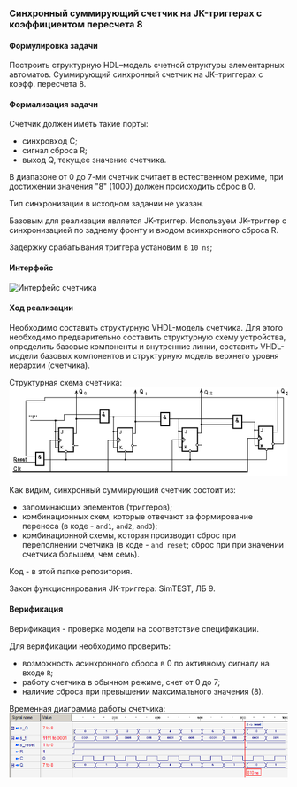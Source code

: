 ### Синхронный суммирующий счетчик на JK-триггерах с коэффициентом пересчета 8


#### Формулировка задачи
Построить структурную HDL–модель счетной структуры элементарных автоматов.
Суммирующий синхронный счетчик на JK–триггерах c коэфф. пересчета 8.


#### Формализация задачи
Счетчик должен иметь такие порты:
- синхровход C;
- сигнал сброса R;
- выход Q, текущее значение счетчика.

В диапазоне от 0 до 7-ми счетчик считает в естественном режиме, 
при достижении значения "8" (1000) должен происходить сброс в 0.

Тип синхронизации в исходном задании не указан.

Базовым для реализации является JK-триггер. Используем JK-триггер 
с синхронизацией по заднему фронту и входом асинхронного сброса R.

Задержку срабатывания триггера установим в `10 ns`;


#### Интерфейс
![Интерфейс счетчика](interface.png)


#### Ход реализации
Необходимо составить структурную VHDL-модель счетчика. Для этого 
необходимо предварительно составить структурную схему устройства, 
определить базовые компоненты и внутренние линии, составить VHDL-
модели базовых компонентов и структурную модель верхнего уровня 
иерархии (счетчика).

Структурная схема счетчика:
![Структурная схема счетчика](struct.png)

Как видим, синхронный суммирующий счетчик состоит из:
- запоминающих элементов (триггеров);
- комбинационных схем, которые отвечают за формирование переноса 
  (в коде - `and1`, `and2`, `and3`);
- комбинационной схемы, которая производит сброс при переполнении 
  счетчика (в коде - `and_reset`; сброс при при значении счетчика 
  большем, чем семь).

Код - в этой папке репозитория.

Закон функционирования JK-триггера: SimTEST, ЛБ 9.


#### Верификация
Верификация - проверка модели на соответствие спецификации.

Для верификации необходимо проверить:
- возможность асинхронного сброса в 0 по активному сигналу на входе `R`;
- работу счетчика в обычном режиме, счет от 0 до 7;
- наличие сброса при превышении максимального значения (8).

Временная диаграмма работы счетчика:
![Временная диаграмма](waveform_cnt.PNG)
